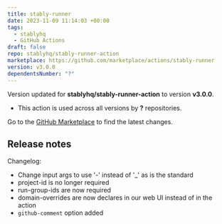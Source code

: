 ```yaml
---
title: stably-runner
date: 2023-11-09 11:14:03 +00:00
tags:
  - stablyhq
  - GitHub Actions
draft: false
repo: stablyhq/stably-runner-action
marketplace: https://github.com/marketplace/actions/stably-runner
version: v3.0.0
dependentsNumber: "?"
---
```



Version updated for **stablyhq/stably-runner-action** to version **v3.0.0**.
- This action is used across all versions by **?** repositories.

Go to the [GitHub Marketplace](https://github.com/marketplace/actions/stably-runner) to find the latest changes.

## Release notes

Changelog:
  * Change input args to use '-' instead of '_' as is the standard
  * project-id is no longer required
  * run-group-ids are now required
  * domain-overrides are now declares in our web UI instead of in the action
  * `github-comment` option added
